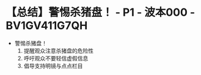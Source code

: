 # 【总结】警惕杀猪盘！ - P1 - 波本000 - BV1GV411G7QH

-   警惕杀猪盘！
    1.  提醒观众注意杀猪盘的危险性
    2.  呼吁观众不要轻信虚假信息
    3.  倡导支持明镜与点点栏目